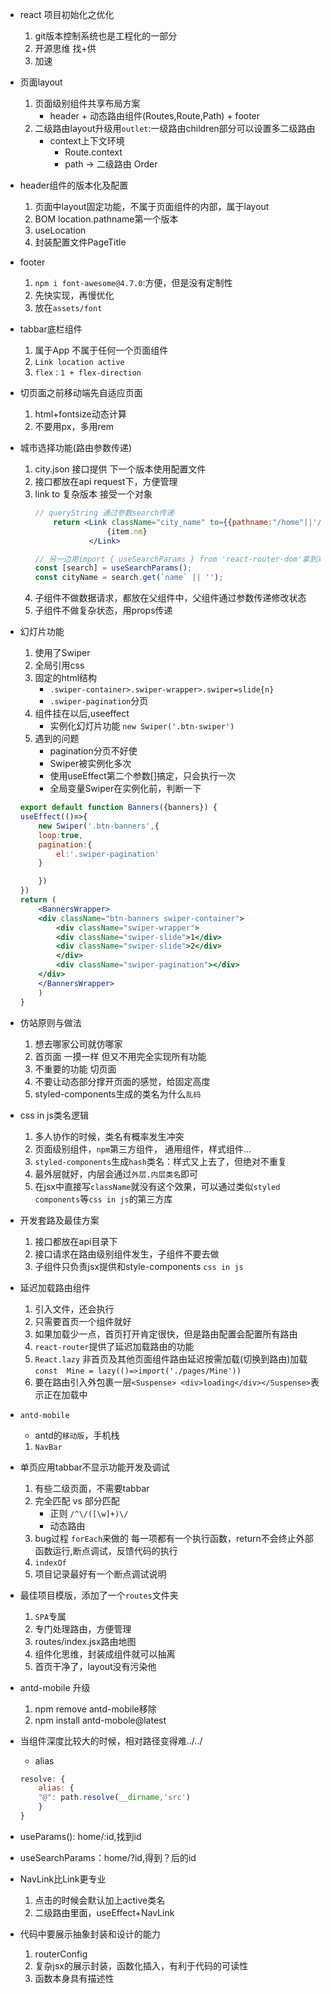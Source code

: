 - react 项目初始化之优化
    1. git版本控制系统也是工程化的一部分
    2. 开源思维 找+供
    3. 加速

- 页面layout
    1. 页面级别组件共享布局方案
        - header + 动态路由组件(Routes,Route,Path) + footer
    2. 二级路由layout升级用`outlet`:一级路由children部分可以设置多二级路由
        - context上下文环境
            - Route.context
            - path -> 二级路由 Order

- header组件的版本化及配置
    1. 页面中layout固定功能，不属于页面组件的内部，属于layout
    2. BOM location.pathname第一个版本
    3. useLocation
    4. 封装配置文件PageTitle

- footer
    1. `npm i font-awesome@4.7.0`:方便，但是没有定制性
    2. 先快实现，再慢优化
    3. 放在`assets/font`

- tabbar底栏组件
    1. 属于App 不属于任何一个页面组件
    2. `Link location active `
    3. `flex：1 + flex-direction`

- 切页面之前移动端先自适应页面
    1. html+fontsize动态计算
    2. 不要用px，多用rem

- 城市选择功能(路由参数传递)
    1. city.json 接口提供 下一个版本使用配置文件
    2. 接口都放在api request下，方便管理
    3. link to 复杂版本 接受一个对象
        ```jsx
        // queryString 通过参数search传递
            return <Link className="city_name" to={{pathname:"/home"||'/',search:`name=${item.nm}`}} key={item.id}>
                        {item.nm}
                    </Link>

        // 另一边用import { useSearchParams } from 'react-router-dom'拿到对应的参数
        const [search] = useSearchParams();
        const cityName = search.get(`name` || '');
        ```
    4. 子组件不做数据请求，都放在父组件中，父组件通过参数传递修改状态
    5. 子组件不做复杂状态，用props传递

- 幻灯片功能
    1. 使用了Swiper
    2. 全局引用css
    3. 固定的html结构
        - `.swiper-container>.swiper-wrapper>.swiper=slide{n}`
        - `.swiper-pagination`分页
    4. 组件挂在以后,useeffect
        - 实例化幻灯片功能 `new Swiper('.btn-swiper')`
    5. 遇到的问题
        - pagination分页不好使
        - Swiper被实例化多次
        - 使用useEffect第二个参数[]搞定，只会执行一次
        - 全局变量Swiper在实例化前，判断一下
    ```jsx
    export default function Banners({banners}) {
    useEffect(()=>{
        new Swiper('.btn-banners',{
        loop:true,
        pagination:{
            el:'.swiper-pagination'
        }

        })
    })
    return (
        <BannersWrapper>
        <div className="btn-banners swiper-container">
            <div className="swiper-wrapper">
            <div className="swiper-slide">1</div>
            <div className="swiper-slide">2</div>
            </div>
            <div className="swiper-pagination"></div>
        </div>
        </BannersWrapper>
        )
    }
    ```

- 仿站原则与做法
    1. 想去哪家公司就仿哪家
    2. 首页面 一摸一样 但又不用完全实现所有功能
    3. 不重要的功能 切页面
    4. 不要让动态部分撑开页面的感觉，给固定高度
    5. styled-components生成的类名为什么`乱码`

- css in js类名逻辑
    1. 多人协作的时候，类名有概率发生冲突
    2. 页面级别组件，`npm`第三方组件， 通用组件，样式组件...
    3. `styled-components`生成`hash`类名：样式又上去了，但绝对不重复
    4. 最外层就好，内层会通过`外层.内层类名`即可
    5. 在jsx中直接写`className`就没有这个效果，可以通过类似`styled components`等`css in js`的第三方库

- 开发套路及最佳方案
    1. 接口都放在api目录下
    2. 接口请求在路由级别组件发生，子组件不要去做
    3. 子组件只负责jsx提供和style-components `css in js`

- 延迟加载路由组件
    1. 引入文件，还会执行
    2. 只需要首页一个组件就好
    3. 如果加载少一点，首页打开肯定很快，但是路由配置会配置所有路由
    4. `react-router`提供了延迟加载路由的功能
    5. `React.lazy` 非首页及其他页面组件路由延迟按需加载(切换到路由)加载`const  Mine = lazy(()=>import('./pages/Mine'))`
    6. 要在路由引入外包裹一层`<Suspense> <div>loading</div></Suspense>`表示正在加载中

- `antd-mobile`
    - antd的`移动版`，手机栈
    1. `NavBar`

- 单页应用tabbar不显示功能开发及调试
    1. 有些二级页面，不需要tabbar
    2. 完全匹配 vs 部分匹配
        - 正则 `/^\/([\w]+)\/`
        - 动态路由
    3. bug过程 `forEach`来做的 每一项都有一个执行函数，return不会终止外部函数运行,断点调试，反馈代码的执行
    4. `indexOf`
    5. 项目记录最好有一个断点调试说明

- 最佳项目模版，添加了一个`routes`文件夹
    1. `SPA`专属
    2. 专门处理路由，方便管理
    3. routes/index.jsx路由地图
    4. 组件化思维，封装成组件就可以抽离
    5. 首页干净了，layout没有污染他


- antd-mobile 升级
    1. npm remove antd-mobile移除
    2. npm install antd-mobole@latest

- 当组件深度比较大的时候，相对路径变得难../../
    - alias
    ```js
    resolve: {
        alias: {
        "@": path.resolve(__dirname,'src')
        }
    }
    ```

- useParams(): home/:id,找到id
- useSearchParams：home/?id,得到？后的id

- NavLink比Link更专业
    1. 点击的时候会默认加上active类名
    2. 二级路由里面，useEffect+NavLink

- 代码中要展示抽象封装和设计的能力
    1. routerConfig
    2. 复杂jsx的展示封装，函数化插入，有利于代码的可读性
    3. 函数本身具有描述性
